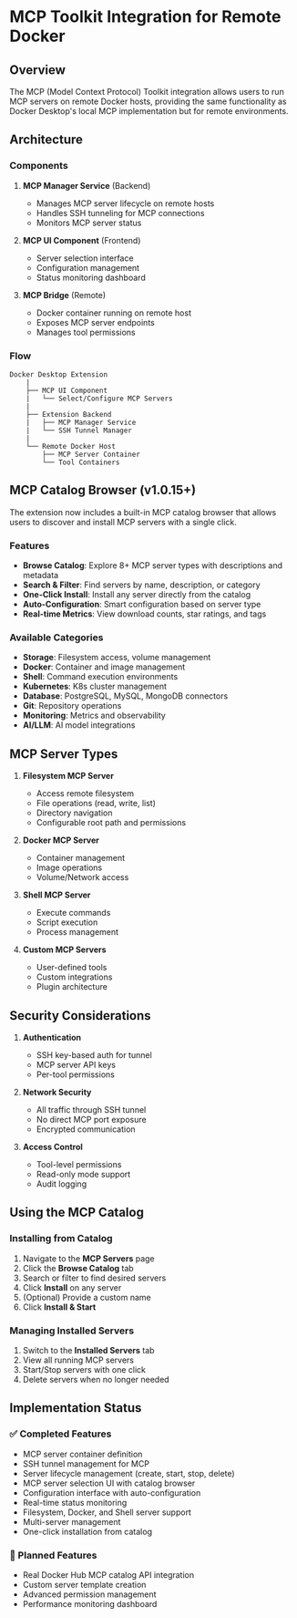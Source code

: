# MCP Toolkit Integration for Remote Docker

## Overview

The MCP (Model Context Protocol) Toolkit integration allows users to run MCP servers on remote Docker hosts, providing the same functionality as Docker Desktop's local MCP implementation but for remote environments.

## Architecture

### Components

1. **MCP Manager Service** (Backend)
   - Manages MCP server lifecycle on remote hosts
   - Handles SSH tunneling for MCP connections
   - Monitors MCP server status

2. **MCP UI Component** (Frontend)
   - Server selection interface
   - Configuration management
   - Status monitoring dashboard

3. **MCP Bridge** (Remote)
   - Docker container running on remote host
   - Exposes MCP server endpoints
   - Manages tool permissions

### Flow

```
Docker Desktop Extension
    |
    ├── MCP UI Component
    |   └── Select/Configure MCP Servers
    |
    ├── Extension Backend
    |   ├── MCP Manager Service
    |   └── SSH Tunnel Manager
    |
    └── Remote Docker Host
        ├── MCP Server Container
        └── Tool Containers
```

## MCP Catalog Browser (v1.0.15+)

The extension now includes a built-in MCP catalog browser that allows users to discover and install MCP servers with a single click.

### Features

- **Browse Catalog**: Explore 8+ MCP server types with descriptions and metadata
- **Search & Filter**: Find servers by name, description, or category
- **One-Click Install**: Install any server directly from the catalog
- **Auto-Configuration**: Smart configuration based on server type
- **Real-time Metrics**: View download counts, star ratings, and tags

### Available Categories

- **Storage**: Filesystem access, volume management
- **Docker**: Container and image management
- **Shell**: Command execution environments
- **Kubernetes**: K8s cluster management
- **Database**: PostgreSQL, MySQL, MongoDB connectors
- **Git**: Repository operations
- **Monitoring**: Metrics and observability
- **AI/LLM**: AI model integrations

## MCP Server Types

1. **Filesystem MCP Server**
   - Access remote filesystem
   - File operations (read, write, list)
   - Directory navigation
   - Configurable root path and permissions

2. **Docker MCP Server**
   - Container management
   - Image operations
   - Volume/Network access

3. **Shell MCP Server**
   - Execute commands
   - Script execution
   - Process management

4. **Custom MCP Servers**
   - User-defined tools
   - Custom integrations
   - Plugin architecture

## Security Considerations

1. **Authentication**
   - SSH key-based auth for tunnel
   - MCP server API keys
   - Per-tool permissions

2. **Network Security**
   - All traffic through SSH tunnel
   - No direct MCP port exposure
   - Encrypted communication

3. **Access Control**
   - Tool-level permissions
   - Read-only mode support
   - Audit logging

## Using the MCP Catalog

### Installing from Catalog

1. Navigate to the **MCP Servers** page
2. Click the **Browse Catalog** tab
3. Search or filter to find desired servers
4. Click **Install** on any server
5. (Optional) Provide a custom name
6. Click **Install & Start**

### Managing Installed Servers

1. Switch to the **Installed Servers** tab
2. View all running MCP servers
3. Start/Stop servers with one click
4. Delete servers when no longer needed

## Implementation Status

### ✅ Completed Features
- MCP server container definition
- SSH tunnel management for MCP
- Server lifecycle management (create, start, stop, delete)
- MCP server selection UI with catalog browser
- Configuration interface with auto-configuration
- Real-time status monitoring
- Filesystem, Docker, and Shell server support
- Multi-server management
- One-click installation from catalog

### 🚧 Planned Features
- Real Docker Hub MCP catalog API integration
- Custom server template creation
- Advanced permission management
- Performance monitoring dashboard